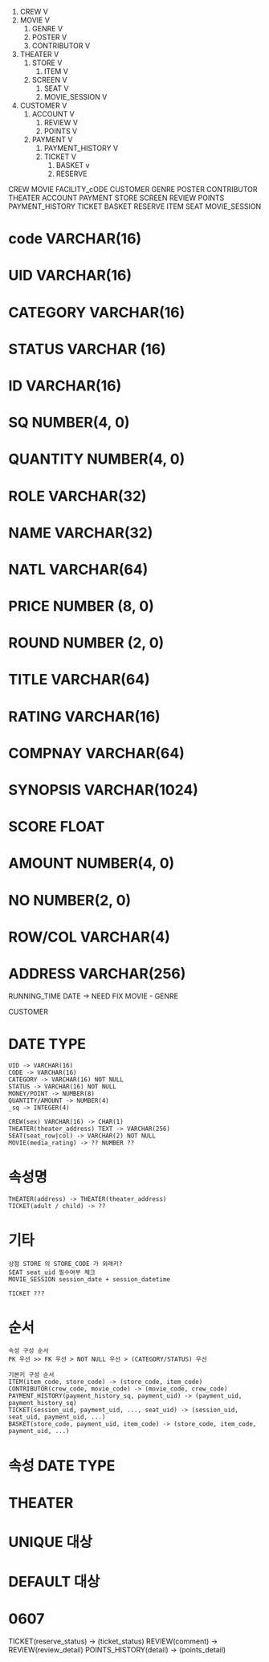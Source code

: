 1. CREW             V
2. MOVIE            V
    1. GENRE        V
    2. POSTER       V
    3. CONTRIBUTOR  V
1. THEATER      V
    1. STORE    V
        1. ITEM V
    2. SCREEN   V
        1. SEAT V
        2. MOVIE_SESSION  V
4. CUSTOMER         V
    1. ACCOUNT      V
        1. REVIEW   V
        2. POINTS   V
    2. PAYMENT      V
        1. PAYMENT_HISTORY  V 
        2. TICKET   V
            1. BASKET v
            2. RESERVE

CREW
MOVIE
FACILITY_cODE
CUSTOMER
    GENRE
    POSTER
    CONTRIBUTOR
    THEATER
    ACCOUNT
    PAYMENT
        STORE
        SCREEN
        REVIEW
        POINTS
        PAYMENT_HISTORY
        TICKET
        BASKET
            RESERVE
            ITEM
            SEAT
            MOVIE_SESSION    


# code VARCHAR(16)
# UID  VARCHAR(16)  
# CATEGORY VARCHAR(16)
# STATUS VARCHAR (16)
# ID VARCHAR(16)
# SQ NUMBER(4, 0)
# QUANTITY NUMBER(4, 0)
# ROLE VARCHAR(32)
# NAME VARCHAR(32)
# NATL VARCHAR(64)
# PRICE NUMBER (8, 0)
# ROUND NUMBER (2, 0)
# TITLE VARCHAR(64)
# RATING VARCHAR(16)
# COMPNAY VARCHAR(64)
# SYNOPSIS VARCHAR(1024)
# SCORE FLOAT
# AMOUNT NUMBER(4, 0)
# NO NUMBER(2, 0)
# ROW/COL VARCHAR(4)
# ADDRESS VARCHAR(256)

RUNNING_TIME DATE -> NEED FIX
MOVIE
    - GENRE


CUSTOMER

# DATE TYPE
    UID -> VARCHAR(16)
    CODE -> VARCHAR(16)
    CATEGORY -> VARCHAR(16) NOT NULL
    STATUS -> VARCHAR(16) NOT NULL
    MONEY/POINT -> NUMBER(8)
    QUANTITY/AMOUNT -> NUMBER(4)
    _sq -> INTEGER(4)

    CREW(sex) VARCHAR(16) -> CHAR(1)
    THEATER(theater_address) TEXT -> VARCHAR(256)
    SEAT(seat_row|col) -> VARCHAR(2) NOT NULL
    MOVIE(media_rating) -> ?? NUMBER ?? 

# 속성명
    THEATER(address) -> THEATER(theater_address)
    TICKET(adult / child) -> ??

# 기타
    상점 STORE 의 STORE_CODE 가 외래키?
    SEAT seat_uid 필수여부 체크
    MOVIE_SESSION session_date + session_datetime

    TICKET ??? 
    

# 순서
    속성 구성 순서
    PK 우선 >> FK 우선 > NOT NULL 우선 > (CATEGORY/STATUS) 우선

    기본키 구성 순서
    ITEM(item_code, store_code) -> (store_code, item_code)
    CONTRIBUTOR(crew_code, movie_code) -> (movie_code, crew_code)
    PAYMENT_HISTORY(payment_history_sq, payment_uid) -> (payment_uid, payment_history_sq)
    TICKET(session_uid, payment_uid, ..., seat_uid) -> (session_uid, seat_uid, payment_uid, ...)
    BASKET(store_code, payment_uid, item_code) -> (store_code, item_code, payment_uid, ...)

# 속성 DATE TYPE
# THEATER

# UNIQUE 대상
# DEFAULT 대상

# 0607
TICKET(reserve_status) -> (ticket_status)
REVIEW(comment) -> REVIEW(review_detail)
POINTS_HISTORY(detail) -> (points_detail)